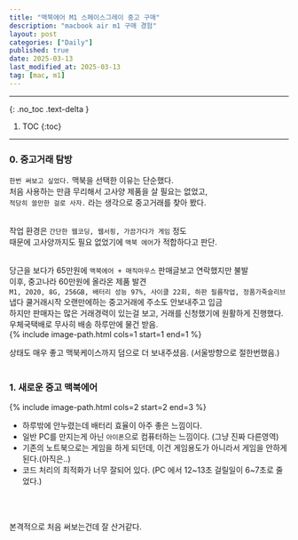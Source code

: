 ```yaml
---
title: "맥북에어 M1 스페이스그레이 중고 구매"
description: "macbook air m1 구매 경험"
layout: post
categories: ["Daily"]
published: true
date: 2025-03-13
last_modified_at: 2025-03-13
tag: [mac, m1]
---
```

---
{: .no_toc .text-delta }

1. TOC
{:toc}
---

<!-- 글의 제목은 ##
    나머지 큰 제목은 ###
    이후 나머지는 3개이상 -->

### 0. 중고거래 탐방
`한번 써보고 싶었다.` 맥북을 선택한 이유는 단순했다.<br>
처음 사용하는 만큼 무리해서 고사양 제품을 살 필요는 없었고,<br>
`적당히 쓸만한 걸로 사자.` 라는 생각으로 중고거래를 찾아 봤다.<br>
<br>

작업 환경은 `간단한 웹코딩, 웹서핑, 가끔가다가 게임` 정도<br>
때문에 고사양까지도 필요 없었기에 `맥북 에어`가 적합하다고 판단.<br>
<br>

당근을 보다가 65만원에 `맥북에어 + 매직마우스` 판매글보고 연락했지만 불발<br>
이후, 중고나라 60만원에 올라온 제품 발견<br> 
`M1, 2020, 8G, 256GB, 배터리 성능 97%, 사이클 22회, 하판 필름작업, 정품가죽슬리브`<br>
냅다 쿨거래시작 오랜만에하는 중고거래에 주소도 안보내주고 입금<br> 
하지만 판매자는 많은 거래경력이 있는걸 보고, 거래를 신청했기에 원활하게 진행했다.<br>
우체국택배로 무사히 배송 하루만에 물건 받음.<br>
{% include image-path.html cols=1 start=1 end=1 %}

상태도 매우 좋고 맥북케이스까지 덤으로 더 보내주셨음. (서울방향으로 절한번했음.)<br>
<br>

### 1. 새로운 중고 맥북에어
{% include image-path.html cols=2 start=2 end=3 %}

- 하루밖에 안누렸는데 배터리 효율이 아주 좋은 느낌이다.
- 일반 PC를 만지는게 아닌 `아이폰`으로 컴퓨터하는 느낌이다. (그냥 진짜 다른영역)
- 기존의 노트북으로는 게임을 하게 되던데, 이건 게임용도가 아니라서 게임을 안하게 된다.(아직은..)
- 코드 처리의 최적화가 너무 잘되어 있다. (PC 에서 12~13초 걸릴일이 6~7초로 줄었다.)
<br>
<br>

본격적으로 처음 써보는건데 잘 산거같다.<br>
<br>